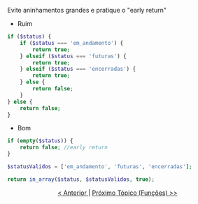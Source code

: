 Evite aninhamentos grandes e pratique o "early return"

- Ruim

```php
if ($status) {
    if ($status === 'em_andamento') {
        return true;
    } elseif ($status === 'futuras') {
        return true;
    } elseif ($status === 'encerradas') {
        return true;
    } else {
        return false;
    }
} else {
    return false;
}
```

- Bom

```php
if (empty($status)) {
    return false; //early return    
}

$statusValidos = ['em_andamento', 'futuras', 'encerradas'];

return in_array($status, $statusValidos, true);
```

<p align="center">
    <a href="exemplo5.md"> < Anterior </a> | <a href="../funcoes/exemplo1.md"> Próximo Tópico (Funções) >> </a>
</p>
